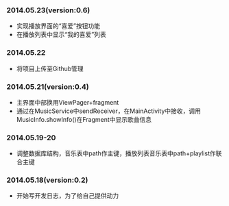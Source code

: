 ### 2014.05.23(version:0.6)
* 实现播放界面的“喜爱”按钮功能
* 在播放列表中显示“我的喜爱”列表

### 2014.05.22
* 将项目上传至Github管理

### 2014.05.21(version:0.4)
* 主界面中部换用ViewPager+fragment
* 通过在MusicService中sendReceiver，在MainActivity中接收，调用MusicInfo.showInfo()在Fragment中显示歌曲信息

### 2014.05.19-20
* 调整数据库结构，音乐表中path作主键，播放列表音乐表中path+playlist作联合主键

### 2014.05.18(version:0.2)
* 开始写开发日志，为了给自己提供动力